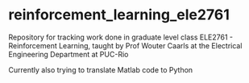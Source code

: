 # reinforcement_learning_ele2761


Repository for tracking work done in graduate level class ELE2761 - Reinforcement Learning, taught by Prof Wouter Caarls at the Electrical Engineering Department at PUC-Rio

Currently also trying to translate Matlab code to Python